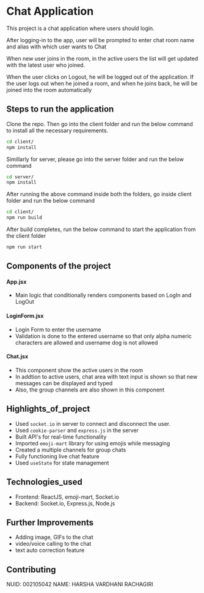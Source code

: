# Chat Application

This project is a chat application where users should login. 

After logging-in to the app, user will be prompted to enter chat room name and alias with which user wants to Chat

When new user joins in the room, in the active users the list will get updated with the latest user who joined.

When the user clicks on Logout, he will be logged out of the application. If the user logs out when he joined a room, and when he joins back, he will be joined into the room automatically

## Steps to run the application

Clone the repo. Then go into the client folder and run the below command to install all the necessary requirements.

```bash
cd client/
npm install 
```

Simillarly for server, please go into the server folder and run the below command

```bash
cd server/
npm install 
```

After running the above command inside both the folders, go inside client folder and run the below command
```bash
cd client/
npm run build 
```
After build completes, run the below command to start the application from the client folder
```bash
npm run start
```

## Components of the project

#### App.jsx  
    
* Main logic that conditionally renders components based on LogIn and LogOut

#### LoginForm.jsx 

* Login Form to enter the username     
* Validation is done to the entered username so that only alpha numeric characters are allowed and username dog is not allowed

#### Chat.jsx 

* This component show the active users in the room  
* In addtion to active users, chat area with text input is shown so that new messages can be displayed and typed
* Also, the group channels are also shown in this component

## Highlights_of_project

* Used `socket.io` in server to connect and disconnect the user.
* Used `cookie-parser` and `express.js` in the server
* Built API's for real-time functionality
* Imported `emoji-mart` library for using emojis while messaging
* Created a multiple channels for group chats
* Fully functioning live chat feature
* Used `useState` for state management

## Technologies_used
* Frontend: ReactJS, emoji-mart, Socket.io
* Backend: Socket.io, Express.js, Node.js

## Further Improvements

* Adding image, GIFs to the chat
* video/voice calling to the chat 
* text auto correction feature

## Contributing

NUID: 002105042
NAME: HARSHA VARDHANI RACHAGIRI